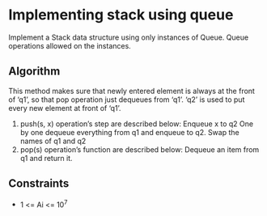 # Implementing stack using queue

Implement a Stack data structure using only instances of Queue. Queue operations allowed on the instances.

## Algorithm

This method makes sure that newly entered element is always at the front of ‘q1’, so that pop operation just dequeues from ‘q1’. ‘q2’ is used to put every new element at front of ‘q1’.

1.  push(s, x) operation’s step are described below:
    Enqueue x to q2
    One by one dequeue everything from q1 and enqueue to q2.
    Swap the names of q1 and q2
2.  pop(s) operation’s function are described below:
    Dequeue an item from q1 and return it.

## Constraints

- 1 <= Ai <= 10<sup>7</sup>
